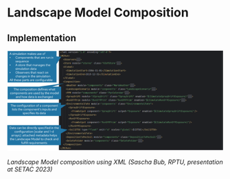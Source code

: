 # Landscape Model Composition

## Implementation


<img src="../img/Landscape model composition - sascha rptu.png" alt="Landscape Model composition using XML" width="900"/>  

*Landscape Model composition using XML (Sascha Bub, RPTU, presentation at SETAC 2023)*